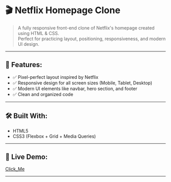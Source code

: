 # 🎬 Netflix Homepage Clone

> A fully responsive front-end clone of Netflix's homepage created using HTML & CSS.  
> Perfect for practicing layout, positioning, responsiveness, and modern UI design.

---

## 📌 Features:

- ✅ Pixel-perfect layout inspired by Netflix
- ✅ Responsive design for all screen sizes (Mobile, Tablet, Desktop)
- ✅ Modern UI elements like navbar, hero section, and footer
- ✅ Clean and organized code

---

## 🛠️ Built With:

- HTML5  
- CSS3 (Flexbox + Grid + Media Queries)

---

## 🚀 Live Demo:

[Click_Me](https://netfliix-clone-4hrve8xf4-kartik78os-projects.vercel.app)

---
